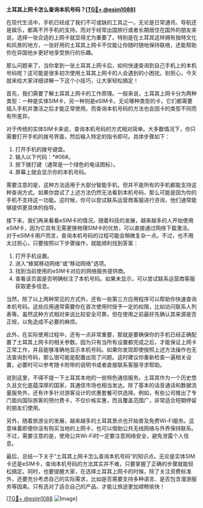 **土耳其上网卡怎么查询本机号码？[[TG💪+ @esim1088](https://t.me/s/esim1088)]**

在现代生活中，手机已经成了我们不可或缺的工具之一。无论是日常通讯、导航还是娱乐，都离不开手机的支持。而对于经常出国旅行或者长期居住在国外的朋友来说，选择一张合适的上网卡就显得尤为重要了。特别是在土耳其这样拥有独特文化和风景的地方，一张好用的土耳其上网卡不仅能让你随时随地保持联络，还能帮助你在异国他乡更好地享受旅行的乐趣。

那么问题来了，当你拿到一张土耳其上网卡后，如何快速查询到自己手机上的本机号码呢？这可能是很多初次使用土耳其上网卡的人会遇到的小困扰。别担心，今天就来给大家详细讲解一下这个小技巧，让大家轻松搞定！

首先，我们需要了解土耳其上网卡的工作原理。一般来说，土耳其上网卡分为两种类型：一种是实体SIM卡，另一种则是eSIM卡。无论哪种类型的卡，它们都需要插入手机并激活之后才能正常使用。而查询本机号码的方法也会因卡的类型不同而有所差异。

对于传统的实体SIM卡来说，查询本机号码的方式相对简单。大多数情况下，你只需要打开手机的拨号界面，然后输入特定的指令即可。具体步骤如下：

1. 打开手机的拨号键盘。
2. 输入以下代码：*#06#。
3. 按下拨打键（通常是一个绿色的电话图标）。
4. 屏幕上就会显示你的本机号码。

需要注意的是，这种方法适用于大部分智能手机，但并不是所有的手机都能支持这种查询方式。如果你尝试了上述方法仍然无法看到本机号码，那么可能是因为你的手机不支持这一功能。这时候，你可以尝试联系运营商客服进行咨询，他们通常能够提供更具体的指导。

接下来，我们再来看看eSIM卡的情况。随着科技的发展，越来越多的人开始使用eSIM卡，因为它具有无需更换物理SIM卡的优势，可以直接通过网络下载激活。对于eSIM卡用户而言，查询本机号码的过程可能会稍微复杂一点。不过，也不用太过担心，只要按照以下步骤操作，就能顺利找到答案：

1. 打开手机设置。
2. 进入“蜂窝移动网络”或“移动网络”选项。
3. 找到当前使用的eSIM卡对应的网络服务提供商。
4. 查看该页面是否明确标注了本机号码。如果未显示，可以尝试联系运营商客服获取更多信息。

当然，除了以上两种常见的方式外，还有一些第三方应用程序可以帮助你快速查询本机号码。这些应用通常需要你在首次使用时授予一定的权限，比如访问联系人列表等。虽然这种方式相对来说比较安全可靠，但在使用之前最好先确认其来源是否正规，以免造成不必要的麻烦。

此外，在实际使用过程中，还有一点非常重要，那就是要确保你的手机已经正确配置了土耳其上网卡的相关参数。因为只有当所有设置都完成之后，才能保证上网卡正常工作，并且能够准确地显示本机号码。如果你发现即使按照上述方法操作也无法查询到号码，那么很可能是配置出现了问题。这时建议你重新检查一遍相关设置，必要时可以参考随卡附带的说明书或者直接联系客服寻求帮助。

说到这里，不得不提一下土耳其本地的一些特色通信服务。土耳其作为一个历史悠久且文化底蕴深厚的国家，其通信市场也相当发达。除了基本的话音通话和数据流量服务外，还有许多针对游客设计的优惠套餐可供选择。例如，有些公司推出了专门面向国际旅客的预付费卡，不仅价格实惠，而且覆盖范围广，非常适合短期停留的朋友们使用。

另外，随着旅游业的发展，越来越多的土耳其景点也开始普及免费Wi-Fi服务。这意味着即便你没有购买当地的上网卡，也可以借助公共无线网络与外界保持联系。不过，需要注意的是，使用公共Wi-Fi时一定要注意网络安全，避免泄露个人信息。

最后，总结一下关于“土耳其上网卡怎么查询本机号码”的知识点。无论是实体SIM卡还是eSIM卡，查询本机号码的方法其实并不难，只要掌握了正确的步骤就能轻松搞定。同时，也要提醒大家，在选择土耳其上网卡的时候，除了关注资费标准外，还要充分考虑自己的实际需求，比如是否需要支持多种语言、是否包含漫游服务等因素。只有选对了适合自己的产品，才能让旅途更加顺畅愉快！

[[TG💪+ @esim1088](https://t.me/s/esim1088) ![Image](https://i.postimg.cc/4NQfJmqS/Snipaste-2025-05-13-00-14-12.png)]